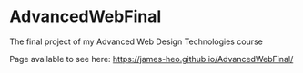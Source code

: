 # AdvancedWebFinal
The final project of my Advanced Web Design Technologies course

Page available to see here: https://james-heo.github.io/AdvancedWebFinal/
